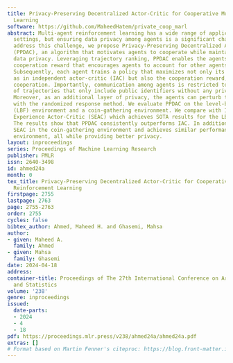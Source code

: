 ```yaml
---
title: Privacy-Preserving Decentralized Actor-Critic for Cooperative Multi-Agent Reinforcement
  Learning
software: https://github.com/MaheedHatem/private_coop_marl
abstract: Multi-agent reinforcement learning has a wide range of applications in cooperative
  settings, but ensuring data privacy among agents is a significant challenge. To
  address this challenge, we propose Privacy-Preserving Decentralized Actor-Critic
  (PPDAC), an algorithm that motivates agents to cooperate while maintaining their
  data privacy. Leveraging trajectory ranking, PPDAC enables the agents to learn a
  cooperation reward that encourages agents to account for other agents’ preferences.
  Subsequently, each agent trains a policy that maximizes not only its local reward
  as in independent actor-critic (IAC) but also the cooperation reward, hence, increasing
  cooperation. Importantly, communication among agents is restricted to their ranking
  of trajectories that only include public identifiers without any private local data.
  Moreover, as an additional layer of privacy, the agents can perturb their rankings
  with the randomized response method. We evaluate PPDAC on the level-based foraging
  (LBF) environment and a coin-gathering environment. We compare with IAC and Shared
  Experience Actor-Critic (SEAC) which achieves SOTA results for the LBF environment.
  The results show that PPDAC consistently outperforms IAC. In addition, PPDAC outperforms
  SEAC in the coin-gathering environment and achieves similar performance in the LBF
  environment, all while providing better privacy.
layout: inproceedings
series: Proceedings of Machine Learning Research
publisher: PMLR
issn: 2640-3498
id: ahmed24a
month: 0
tex_title: Privacy-Preserving Decentralized Actor-Critic for Cooperative Multi-Agent
  Reinforcement Learning
firstpage: 2755
lastpage: 2763
page: 2755-2763
order: 2755
cycles: false
bibtex_author: Ahmed, Maheed H. and Ghasemi, Mahsa
author:
- given: Maheed A.
  family: Ahmed
- given: Mahsa
  family: Ghasemi
date: 2024-04-18
address:
container-title: Proceedings of The 27th International Conference on Artificial Intelligence
  and Statistics
volume: '238'
genre: inproceedings
issued:
  date-parts:
  - 2024
  - 4
  - 18
pdf: https://proceedings.mlr.press/v238/ahmed24a/ahmed24a.pdf
extras: []
# Format based on Martin Fenner's citeproc: https://blog.front-matter.io/posts/citeproc-yaml-for-bibliographies/
---
```

